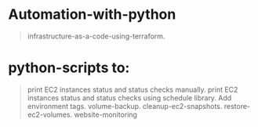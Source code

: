 # Automation-with-python

> infrastructure-as-a-code-using-terraform.

# python-scripts to:

  > print EC2 instances status and status checks manually.
  > print EC2 instances status and status checks using schedule library.
  > Add environment tags.
  > volume-backup.
  > cleanup-ec2-snapshots.
  > restore-ec2-volumes.
  > website-monitoring
